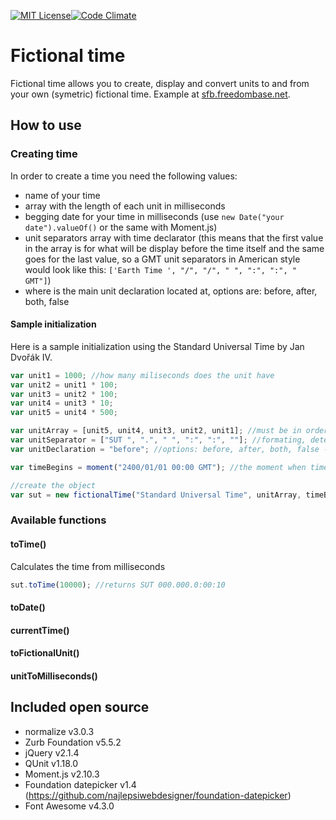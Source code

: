 [![MIT License][license-image]][license-url][![Code Climate](https://codeclimate.com/github/AdwinTrave/SfB-time-convertor/badges/gpa.svg)](https://codeclimate.com/github/AdwinTrave/SfB-time-convertor)
# Fictional time
Fictional time allows you to create, display and convert units to and from your own (symetric) fictional time. Example at [sfb.freedombase.net](http://sfb.freedombase.net).

## How to use
### Creating time
In order to create a time you need the following values:
* name of your time
* array with the length of each unit in milliseconds
* begging date for your time in milliseconds (use `new Date("your date").valueOf()` or the same with Moment.js)
* unit separators array with time declarator (this means that the first value in the array is for what will be display before the time itself and the same goes for the last value, so a GMT unit separators in American style would look like this: `['Earth Time ', "/", "/", " ", ":", ":", " GMT"]`)
* where is the main unit declaration located at, options are: before, after, both, false

#### Sample initialization
Here is a sample initialization using the Standard Universal Time by Jan Dvořák IV.
```javascript
var unit1 = 1000; //how many miliseconds does the unit have
var unit2 = unit1 * 100;
var unit3 = unit2 * 100;
var unit4 = unit3 * 10;
var unit5 = unit4 * 500;

var unitArray = [unit5, unit4, unit3, unit2, unit1]; //must be in order from the largest to smallest
var unitSeparator = ["SUT ", ".", " ", ":", ":", ""]; //formating, determines what symbols will be between different
var unitDeclaration = "before"; //options: before, after, both, false - additional option for unitSeparator to show time declaration like SUT xxxx

var timeBegins = moment("2400/01/01 00:00 GMT"); //the moment when time begins in relation to Earth time

//create the object
var sut = new fictionalTime("Standard Universal Time", unitArray, timeBegins.valueOf(), unitSeparator, unitDeclaration);
```

### Available functions
#### toTime()
Calculates the time from milliseconds
```javascript
sut.toTime(10000); //returns SUT 000.000.0:00:10
```
#### toDate()
#### currentTime()
#### toFictionalUnit()
#### unitToMilliseconds()

## Included open source
* normalize v3.0.3
* Zurb Foundation v5.5.2
* jQuery v2.1.4
* QUnit v1.18.0
* Moment.js v2.10.3
* Foundation datepicker v1.4 (https://github.com/najlepsiwebdesigner/foundation-datepicker)
* Font Awesome v4.3.0

[license-image]: http://img.shields.io/badge/license-MIT-blue.svg?style=flat
[license-url]: LICENSE
